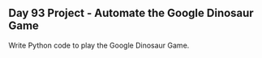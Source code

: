 ## Day 93 Project - Automate the Google Dinosaur Game
Write Python code to play the Google Dinosaur Game.

